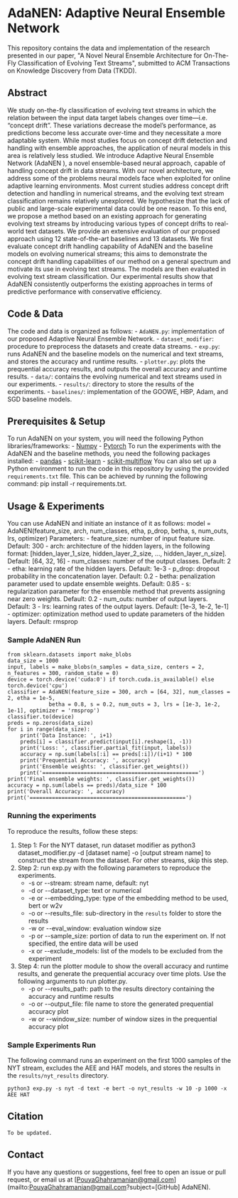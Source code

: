 # AdaNEN: Adaptive Neural Ensemble Network
This repository contains the data and implementation of the research presented in our paper, "A Novel Neural Ensemble Architecture for On-The-Fly Classification of Evolving Text Streams", submitted to ACM Transactions on Knowledge Discovery from Data (TKDD).
## Abstract
We study on-the-fly classification of evolving text streams in which the relation between the input data target labels changes over time—i.e. “concept drift”. These variations decrease the model’s performance, as predictions become less accurate over-time and they necessitate a more adaptable system. While most studies focus on concept drift detection and handling with ensemble approaches, the application of neural models in this area is relatively less studied. We introduce Adaptive Neural Ensemble Network (AdaNEN ), a novel ensemble-based neural approach, capable of handling concept drift in data streams. With our novel architecture, we address some of the problems neural models face when exploited for online adaptive learning environments. Most current studies address concept drift detection and handling in numerical streams, and the evolving text stream classification remains relatively unexplored. We hypothesize that the lack of public and large-scale experimental data could be one reason. To this end, we propose a method based on an existing approach for generating evolving text streams by introducing various types of concept drifts to real-world text datasets. We provide an extensive evaluation of our proposed approach using 12 state-of-the-art baselines and 13 datasets. We first evaluate concept drift handling capability of AdaNEN and the baseline models on evolving numerical streams; this aims to demonstrate the concept drift handling capabilities of our method on a general spectrum and motivate its use in evolving text streams. The models are then evaluated in evolving text stream classification. Our experimental results show that AdaNEN consistently outperforms the existing approaches in terms of predictive performance with conservative efficiency.
## Code & Data
The code and data is organized as follows:
    - `AdaNEN.py`: implementation of our proposed Adaptive Neural Ensemble Network.
    - `dataset_modifier`: procedure to preprocess the datasets and create data streams.
    - `exp.py`: runs AdaNEN and the baseline models on the numerical and text streams, and stores the accuracy and runtime results.
    - `plotter.py`: plots the prequential accuracy results, and outputs the overall accuracy and runtime results.
    - `data/`: contains the evolving numerical and text streams used in our experiments.
    - `results/`: directory to store the results of the experiments.
    - `baselines/`: implementation of the GOOWE, HBP, Adam, and SGD baseline models.
## Prerequisites & Setup
To run AdaNEN on your system, you will need the following Python libraries/frameworks:
    - [Numpy](https://numpy.org/)
    - [Pytorch](https://pytorch.org/)
To run the experiments with the AdaNEN and the baseline methods, you need the following packages installed:
    - [pandas](https://pypi.org/project/pandas/)
    - [scikit-learn](https://scikit-learn.org/)
    - [scikit-multiflow](https://scikit-multiflow.github.io/)
You can also set up a Python environment to run the code in this repository by using the provided `requirements.txt` file. This can be achieved by running the following command: pip install -r requirements.txt.
## Usage & Experiments
You can use AdaNEN and initiate an instance of it as follows:
model = AdaNEN(feature_size, arch, num_classes, etha, p_drop, betha, s, num_outs, lrs, optimizer)
Parameters:
    - feature_size: number of input feature size. Default: 300
    - arch: architecture of the hidden layers, in the following format: [hidden_layer_1_size, hidden_layer_2_size, ..., hidden_layer_n_size]. Default: [64, 32, 16]
    - num_classes: number of the output classes. Default: 2
    - etha: learning rate of the hidden layers. Default: 1e-3
    - p_drop: dropout probability in the concatenation layer. Default: 0.2
    - betha: penalization parameter used to update ensemble weights. Default: 0.85
    - s: regularization parameter for the ensemble method that prevents assigning near zero weights. Default: 0.2
    - num_outs: number of output layers. Default: 3
    - lrs: learning rates of the output layers. Default: [1e-3, 1e-2, 1e-1]
    - optimizer: optimization method used to update parameters of the hidden layers. Default: rmsprop
### Sample AdaNEN Run
```python3
from sklearn.datasets import make_blobs
data_size = 1000
input, labels = make_blobs(n_samples = data_size, centers = 2, n_features = 300, random_state = 0)
device = torch.device('cuda:0') if torch.cuda.is_available() else torch.device('cpu')
classifier = AdaNEN(feature_size = 300, arch = [64, 32], num_classes = 2, etha = 1e-5,
             betha = 0.8, s = 0.2, num_outs = 3, lrs = [1e-3, 1e-2, 1e-1], optimizer = 'rmsprop')
classifier.to(device)
preds = np.zeros(data_size)
for i in range(data_size):
    print('Data Instance: ', i+1)
    preds[i] = classifier.predict(input[i].reshape(1, -1))
    print('Loss: ', classifier.partial_fit(input, labels))
    accuracy = np.sum(labels[:i] == preds[:i])/(i+1) * 100
    print('Prequential Accuracy: ', accuracy)
    print('Ensemble weights: ', classifier.get_weights())
    print('=================================================')
print('Final ensemble weights: ', classifier.get_weights())
accuracy = np.sum(labels == preds)/data_size * 100
print('Overall Accuracy: ', accuracy)
print('=================================================')
```
### Running the experiments
To reproduce the results, follow these steps:
1. Step 1: For the NYT dataset, run dataset modifier as python3 dataset_modifier.py -d [dataset name] -o [output stream name] to construct the stream from the dataset. For other streams, skip this step.
2. Step 2: run exp.py with the following parameters to reproduce the experiments.
    - -s or --stream: stream name, default: nyt
    - -d or --dataset_type: text or numerical
    - -e or --embedding_type: type of the embedding method to be used, bert or w2v
    - -o or --results_file: sub-directory in the `results` folder to store the results
    - -w or --eval_window: evaluation window size
    - -p or --sample_size: portion of data to run the experiment on. If not specified, the entire data will be used
    - -x or --exclude_models: list of the models to be excluded from the experiment
4. Step 4: run the plotter module to show the overall accuracy and runtime results, and generate the prequential accuracy over time plots. Use the following arguments to run plotter.py.
    - -p or --results_path: path to the results directory containing the accuracy and runtime results
    - -o or --output_file: file name to store the generated prequential accuracy plot
    - -w or --window_size: number of window sizes in the prequential accuracy plot
### Sample Experiments Run
The following command runs an experiment on the first 1000 samples of the NYT stream, excludes the AEE and HAT models, and stores the results in the `results/nyt_results` directory.
```python3
python3 exp.py -s nyt -d text -e bert -o nyt_results -w 10 -p 1000 -x AEE HAT
```
## Citation
<!---If you use AdaNEN in your research, please cite our paper:--->
`To be updated.`
## Contact
If you have any questions or suggestions, feel free to open an issue or pull request, or email us at [PouyaGhahramanian@gmail.com](mailto:PouyaGhahramanian@gmail.com?subject=[GitHub] AdaNEN).
